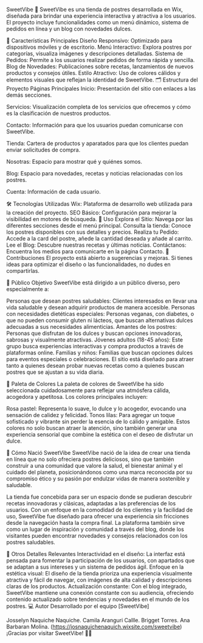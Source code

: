 SweetVibe 🍰
SweetVibe es una tienda de postres desarrollada en Wix, diseñada para brindar una experiencia interactiva y atractiva a los usuarios. El proyecto incluye funcionalidades como un menú dinámico, sistema de pedidos en línea y un blog con novedades dulces.

🚀 Características Principales
Diseño Responsivo: Optimizado para dispositivos móviles y de escritorio.
Menú Interactivo: Explora postres por categorías, visualiza imágenes y descripciones detalladas.
Sistema de Pedidos: Permite a los usuarios realizar pedidos de forma rápida y sencilla.
Blog de Novedades: Publicaciones sobre recetas, lanzamientos de nuevos productos y consejos útiles.
Estilo Atractivo: Uso de colores cálidos y elementos visuales que reflejan la identidad de SweetVibe.
🗂️ Estructura del Proyecto
Páginas Principales
Inicio:
Presentación del sitio con enlaces a las demás secciones.

Servicios:
Visualización completa de los servicios que ofrecemos y cómo es la clasificación de nuestros productos.

Contacto:
Información para que los usuarios puedan comunicarse con SweetVibe.

Tienda:
Cartera de productos y aparatados para que los clientes puedan enviar solicitudes de compra.

Nosotras:
Espacio para mostrar qué y quiénes somos.

Blog:
Espacio para novedades, recetas y noticias relacionadas con los postres.

Cuenta:
Información de cada usuario.

🛠️ Tecnologías Utilizadas
Wix: Plataforma de desarrollo web utilizada para la creación del proyecto.
SEO Básico: Configuración para mejorar la visibilidad en motores de búsqueda.
📖 Uso
Explora el Sitio: Navega por las diferentes secciones desde el menú principal.
Consulta la tienda: Conoce los postres disponibles con sus detalles y precios.
Realiza tu Pedido: Accede a la card del postre, añede la cantidad deseada y añade al carrito.
Lee el Blog: Descubre nuestras recetas y últimas noticias.
Contáctanos: Encuentra los medios para comunicarte en la página Contacto.
🤝 Contribuciones
El proyecto está abierto a sugerencias y mejoras. Si tienes ideas para optimizar el diseño o las funcionalidades, no dudes en compartirlas.

🎯 Público Objetivo
SweetVibe está dirigido a un público diverso, pero especialmente a:

Personas que desean postres saludables: Clientes interesados en llevar una vida saludable y desean adquirir productos de manera accesible.
Personas con necesidades dietéticas especiales: Personas veganas, con diabetes, o que no pueden consumir gluten ni lácteos, que buscan alternativas dulces adecuadas a sus necesidades alimenticias.
Amantes de los postres: Personas que disfrutan de los dulces y buscan opciones innovadoras, sabrosas y visualmente atractivas.
Jóvenes adultos (18-45 años): Este grupo busca experiencias interactivas y compra productos a través de plataformas online.
Familias y niños: Familias que buscan opciones dulces para eventos especiales o celebraciones.
El sitio está diseñado para atraer tanto a quienes desean probar nuevas recetas como a quienes buscan postres que se ajustan a su vida diaria.

🎨 Paleta de Colores
La paleta de colores de SweetVibe ha sido seleccionada cuidadosamente para reflejar una atmósfera cálida, acogedora y apetitosa. Los colores principales incluyen:

Rosa pastel: Representa lo suave, lo dulce y lo acogedor, evocando una sensación de calidez y felicidad.
Tonos lilas: Para agregar un toque sofisticado y vibrante sin perder la esencia de lo cálido y amigable.
Estos colores no solo buscan atraer la atención, sino también generar una experiencia sensorial que combine la estética con el deseo de disfrutar un dulce.

🌱 Cómo Nació SweetVibe
SweetVibe nació de la idea de crear una tienda en línea que no solo ofreciera postres deliciosos, sino que también construir a una comunidad que valore la salud, el bienestar animal y el cuidado del planeta, posicionándonos como una marca reconocida por su compromiso ético y su pasión por endulzar vidas de manera sostenible y saludable.

La tienda fue concebida para ser un espacio donde se pudieran descubrir recetas innovadoras y clásicas, adaptadas a las preferencias de los usuarios. Con un enfoque en la comodidad de los clientes y la facilidad de uso, SweetVibe fue diseñado para ofrecer una experiencia sin fricciones desde la navegación hasta la compra final. La plataforma también sirve como un lugar de inspiración y comunidad a través del blog, donde los visitantes pueden encontrar novedades y consejos relacionados con los postres saludables.

📝 Otros Detalles Relevantes
Interactividad en el diseño: La interfaz está pensada para fomentar la participación de los usuarios, con apartados que se adaptan a sus intereses y un sistema de pedidos ágil.
Enfoque en la estética visual: El diseño de la tienda prioriza una experiencia visualmente atractiva y fácil de navegar, con imágenes de alta calidad y descripciones claras de los productos.
Actualización constante: Con el blog integrado, SweetVibe mantiene una conexión constante con su audiencia, ofreciendo contenido actualizado sobre tendencias y novedades en el mundo de los postres.
💻 Autor
Desarrollado por el equipo [SweetVibe]

Josselyn Naquiche Naquiche.
Camila Aranguri Callle.
Brigget Torres.
Ana Barbaran Molina. (https://josnaquichenaquich.wixsite.com/sweetvibe)
¡Gracias por visitar SweetVibe! 🍰✨
